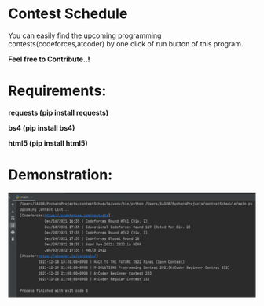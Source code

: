 # Contest Schedule
You can easily find the upcoming programming contests(codeforces,atcoder) by one click of
run button of this program.

**Feel free to Contribute..!**

# Requirements:
**requests (pip install requests)**

**bs4 (pip install bs4)**

**html5 (pip install html5)**

# Demonstration:
![](Demonstration.png)
